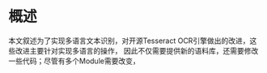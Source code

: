 # 概述
本文叙述为了实现多语言文本识别，对开源Tesseract OCR引擎做出的改进，这些改进主要针对实现多语言的操作，
因此不仅需要提供新的语料库，还需要修改一些代码；尽管有多个Module需要改变，